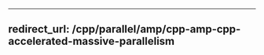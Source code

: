 ---
<a name="redirecturl-cppparallelampcpp-amp-cpp-accelerated-massive-parallelism"></a>redirect_url: /cpp/parallel/amp/cpp-amp-cpp-accelerated-massive-parallelism
--
